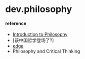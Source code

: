 # dev.philosophy



#### reference
* [Introduction to Philosophy](https://www.coursera.org/learn/philosophy/home/welcome)
* [该中国哲学登场了?]
* [edge](https://www.edge.org/)
* Philosophy and Critical Thinking
